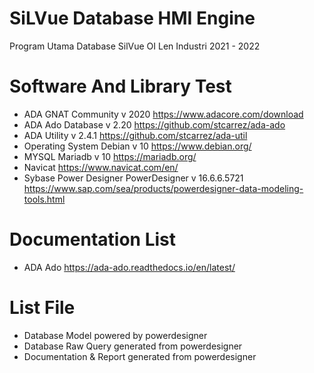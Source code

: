 # SiLVue Database HMI Engine
 
Program Utama Database SilVue OI Len Industri 2021 - 2022

# Software And Library Test 
 - ADA GNAT Community v 2020 https://www.adacore.com/download
 - ADA Ado Database v 2.20 https://github.com/stcarrez/ada-ado
 - ADA Utility v 2.4.1 https://github.com/stcarrez/ada-util
 - Operating System Debian v 10 https://www.debian.org/
 - MYSQL Mariadb v 10 https://mariadb.org/
 - Navicat https://www.navicat.com/en/
 - Sybase Power Designer PowerDesigner v 16.6.6.5721 https://www.sap.com/sea/products/powerdesigner-data-modeling-tools.html

# Documentation List 
 - ADA Ado https://ada-ado.readthedocs.io/en/latest/

# List File
 - Database Model powered by powerdesigner
 - Database Raw Query generated from powerdesigner
 - Documentation & Report generated from powerdesigner
